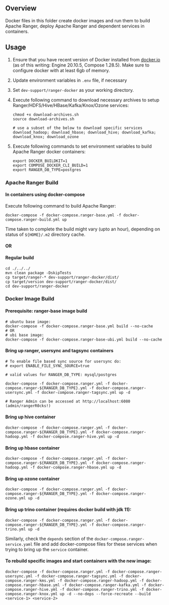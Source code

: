 <!---
Licensed to the Apache Software Foundation (ASF) under one
or more contributor license agreements.  See the NOTICE file
distributed with this work for additional information
regarding copyright ownership.  The ASF licenses this file
to you under the Apache License, Version 2.0 (the
"License"); you may not use this file except in compliance
with the License.  You may obtain a copy of the License at

  http://www.apache.org/licenses/LICENSE-2.0

Unless required by applicable law or agreed to in writing,
software distributed under the License is distributed on an
"AS IS" BASIS, WITHOUT WARRANTIES OR CONDITIONS OF ANY
KIND, either express or implied.  See the License for the
specific language governing permissions and limitations
under the License.
-->

## Overview

Docker files in this folder create docker images and run them to build Apache Ranger, deploy Apache Ranger and dependent services in containers.

## Usage

1. Ensure that you have recent version of Docker installed from [docker.io](http://www.docker.io) (as of this writing: Engine 20.10.5, Compose 1.28.5).
   Make sure to configure docker with at least 6gb of memory.

2. Update environment variables in ```.env``` file, if necessary

3. Set ```dev-support/ranger-docker``` as your working directory.

4. Execute following command to download necessary archives to setup Ranger/HDFS/Hive/HBase/Kafka/Knox/Ozone services:
   ~~~
   chmod +x download-archives.sh
   source download-archives.sh
   
   # use a subset of the below to download specific services
   download_hadoop; download_hbase; download_hive; download_kafka; download_knox; download_ozone
   ~~~

5. Execute following commands to set environment variables to build Apache Ranger docker containers:
   ~~~
   export DOCKER_BUILDKIT=1
   export COMPOSE_DOCKER_CLI_BUILD=1
   export RANGER_DB_TYPE=postgres
   ~~~

### Apache Ranger Build

#### In containers using docker-compose

Execute following command to build Apache Ranger:
~~~
docker-compose -f docker-compose.ranger-base.yml -f docker-compose.ranger-build.yml up
~~~
Time taken to complete the build might vary (upto an hour), depending on status of ```${HOME}/.m2``` directory cache.  


#### OR
#### Regular build

~~~
cd ./../../
mvn clean package -DskipTests
cp target/ranger-* dev-support/ranger-docker/dist/
cp target/version dev-support/ranger-docker/dist/
cd dev-support/ranger-docker
~~~

### Docker Image Build

#### Prerequisite: ranger-base image build
~~~
# ubuntu base image:
docker-compose -f docker-compose.ranger-base.yml build --no-cache
# OR
# ubi base image:
docker-compose -f docker-compose.ranger-base-ubi.yml build --no-cache
~~~
#### Bring up ranger, usersync and tagsync containers
~~~
# To enable file based sync source for usersync do:
# export ENABLE_FILE_SYNC_SOURCE=true

# valid values for RANGER_DB_TYPE: mysql/postgres

docker-compose -f docker-compose.ranger.yml -f docker-compose.ranger-${RANGER_DB_TYPE}.yml -f docker-compose.ranger-usersync.yml -f docker-compose.ranger-tagsync.yml up -d

# Ranger Admin can be accessed at http://localhost:6080 (admin/rangerR0cks!)
~~~
#### Bring up hive container
~~~
docker-compose -f docker-compose.ranger.yml -f docker-compose.ranger-${RANGER_DB_TYPE}.yml -f docker-compose.ranger-hadoop.yml -f docker-compose.ranger-hive.yml up -d
~~~
#### Bring up hbase container
~~~
docker-compose -f docker-compose.ranger.yml -f docker-compose.ranger-${RANGER_DB_TYPE}.yml -f docker-compose.ranger-hadoop.yml -f docker-compose.ranger-hbase.yml up -d
~~~
#### Bring up ozone container
~~~
docker-compose -f docker-compose.ranger.yml -f docker-compose.ranger-${RANGER_DB_TYPE}.yml -f docker-compose.ranger-ozone.yml up -d
~~~
#### Bring up trino container (requires docker build with jdk 11):
~~~
docker-compose -f docker-compose.ranger.yml -f docker-compose.ranger-${RANGER_DB_TYPE}.yml -f docker-compose.ranger-trino.yml up -d
~~~
Similarly, check the `depends` section of the `docker-compose.ranger-service.yaml` file and add docker-compose files for these services when trying to bring up the `service` container.

#### To rebuild specific images and start containers with the new image:
~~~
docker-compose -f docker-compose.ranger.yml -f docker-compose.ranger-usersync.yml -f docker-compose.ranger-tagsync.yml -f docker-compose.ranger-kms.yml -f docker-compose.ranger-hadoop.yml -f docker-compose.ranger-hbase.yml -f docker-compose.ranger-kafka.yml -f docker-compose.ranger-hive.yml -f docker-compose.ranger-trino.yml -f docker-compose.ranger-knox.yml up -d --no-deps --force-recreate --build <service-1> <service-2>
~~~

